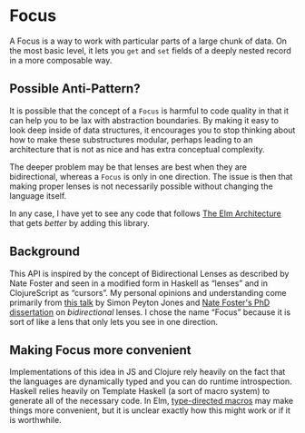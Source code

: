 # Focus

A Focus is a way to work with particular parts of a large chunk of data. On the most basic level, it lets you `get` and `set` fields of a deeply nested record in a more composable way.


## Possible Anti-Pattern?

It is possible that the concept of a `Focus` is harmful to code quality in that it can help you to be lax with abstraction boundaries. By making it easy to look deep inside of data structures, it encourages you to stop thinking about how to make these substructures modular, perhaps leading to an architecture that is not as nice and has extra conceptual complexity.

The deeper problem may be that lenses are best when they are bidirectional, whereas a `Focus` is only in one direction. The issue is then that making proper lenses is not necessarily possible without changing the language itself.

In any case, I have yet to see any code that follows [The Elm Architecture](http://guide.elm-lang.org/architecture/index.html) that gets *better* by adding this library.


## Background

This API is inspired by the concept of Bidirectional Lenses as described by Nate Foster and seen in a modified form in Haskell as &ldquo;lenses&rdquo; and in ClojureScript as &ldquo;cursors&rdquo;. My personal opinions and understanding come primarily from [this talk][spj] by Simon Peyton Jones and [Nate Foster's PhD dissertation][dissertation] on *bidirectional* lenses. I chose the name &ldquo;Focus&rdquo; because it is sort of like a lens that only lets you see in one direction.

[spj]: https://skillsmatter.com/skillscasts/4251-lenses-compositional-data-access-and-manipulation
[dissertation]: http://www.cs.cornell.edu/~jnfoster/papers/jnfoster-dissertation.pdf


## Making Focus more convenient

Implementations of this idea in JS and Clojure rely heavily on the fact that the languages are dynamically typed and you can do runtime introspection. Haskell relies heavily on Template Haskell (a sort of macro system) to generate all of the necessary code. In Elm, [type-directed macros][tdm] may make things more convenient, but it is unclear exactly how this might work or if it is worthwhile.

[tdm]: https://docs.google.com/document/d/11a7W5u2U6WkfVH5W8AMHz4I08cHnuJFtjVWjbcZtUO4/edit#heading=h.bw7ajrm0ql11
